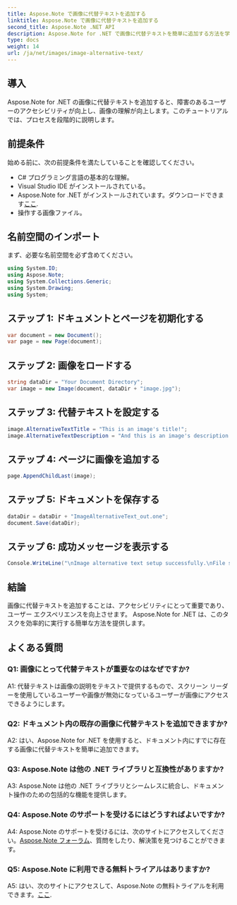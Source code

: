 ```yaml
---
title: Aspose.Note で画像に代替テキストを追加する
linktitle: Aspose.Note で画像に代替テキストを追加する
second_title: Aspose.Note .NET API
description: Aspose.Note for .NET で画像に代替テキストを簡単に追加する方法を学びます。このステップバイステップのガイドを使用して、アクセシビリティを強化し、ユーザー エクスペリエンスを向上させます。
type: docs
weight: 14
url: /ja/net/images/image-alternative-text/
---
```

## 導入

Aspose.Note for .NET の画像に代替テキストを追加すると、障害のあるユーザーのアクセシビリティが向上し、画像の理解が向上します。このチュートリアルでは、プロセスを段階的に説明します。

## 前提条件

始める前に、次の前提条件を満たしていることを確認してください。

- C# プログラミング言語の基本的な理解。
- Visual Studio IDE がインストールされている。
-  Aspose.Note for .NET がインストールされています。ダウンロードできます[ここ](https://releases.aspose.com/note/net/).
- 操作する画像ファイル。

## 名前空間のインポート

まず、必要な名前空間を必ず含めてください。

```csharp
using System.IO;
using Aspose.Note;
using System.Collections.Generic;
using System.Drawing;
using System;
```

## ステップ 1: ドキュメントとページを初期化する

```csharp
var document = new Document();
var page = new Page(document);
```

## ステップ 2: 画像をロードする

```csharp
string dataDir = "Your Document Directory";
var image = new Image(document, dataDir + "image.jpg");
```

## ステップ 3: 代替テキストを設定する

```csharp
image.AlternativeTextTitle = "This is an image's title!";
image.AlternativeTextDescription = "And this is an image's description!";
```

## ステップ 4: ページに画像を追加する

```csharp
page.AppendChildLast(image);
```

## ステップ 5: ドキュメントを保存する

```csharp
dataDir = dataDir + "ImageAlternativeText_out.one";
document.Save(dataDir);
```

## ステップ 6: 成功メッセージを表示する

```csharp
Console.WriteLine("\nImage alternative text setup successfully.\nFile saved at " + dataDir); 
```

## 結論

画像に代替テキストを追加することは、アクセシビリティにとって重要であり、ユーザー エクスペリエンスを向上させます。 Aspose.Note for .NET は、このタスクを効率的に実行する簡単な方法を提供します。

## よくある質問

### Q1: 画像にとって代替テキストが重要なのはなぜですか?

A1: 代替テキストは画像の説明をテキストで提供するもので、スクリーン リーダーを使用しているユーザーや画像が無効になっているユーザーが画像にアクセスできるようにします。

### Q2: ドキュメント内の既存の画像に代替テキストを追加できますか?

A2: はい、Aspose.Note for .NET を使用すると、ドキュメント内にすでに存在する画像に代替テキストを簡単に追加できます。

### Q3: Aspose.Note は他の .NET ライブラリと互換性がありますか?

A3: Aspose.Note は他の .NET ライブラリとシームレスに統合し、ドキュメント操作のための包括的な機能を提供します。

### Q4: Aspose.Note のサポートを受けるにはどうすればよいですか?

A4: Aspose.Note のサポートを受けるには、次のサイトにアクセスしてください。[Aspose.Note フォーラム](https://forum.aspose.com/c/note/28)、質問をしたり、解決策を見つけることができます。

### Q5: Aspose.Note に利用できる無料トライアルはありますか?

 A5: はい、次のサイトにアクセスして、Aspose.Note の無料トライアルを利用できます。[ここ](https://releases.aspose.com/).